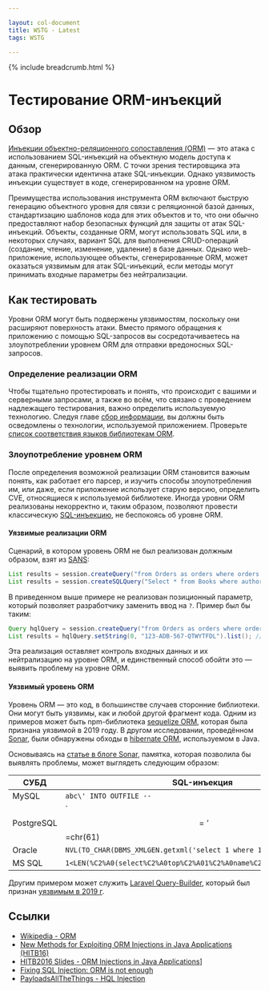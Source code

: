 ```yaml
---

layout: col-document
title: WSTG - Latest
tags: WSTG

---
```


{% include breadcrumb.html %}
# Тестирование ORM-инъекций

## Обзор

[Инъекции объектно-реляционного сопоставления (ORM)](https://capec.mitre.org/data/definitions/109.html) — это атака с использованием SQL-инъекций на объектную модель доступа к данным, сгенерированную ORM. С точки зрения тестировщика эта атака практически идентична атаке SQL-инъекции. Однако уязвимость инъекции существует в коде, сгенерированном на уровне ORM.

Преимущества использования инструмента ORM включают быструю генерацию объектного уровня для связи с реляционной базой данных, стандартизацию шаблонов кода для этих объектов и то, что они обычно предоставляют набор безопасных функций для защиты от атак SQL-инъекций. Объекты, созданные ORM, могут использовать SQL или, в некоторых случаях, вариант SQL для выполнения CRUD-операций (создание, чтение, изменение, удаление) в базе данных. Однако web-приложение, использующее объекты, сгенерированные ORM, может оказаться уязвимым для атак SQL-инъекций, если методы могут принимать входные параметры без нейтрализации.

## Как тестировать

Уровни ORM могут быть подвержены уязвимостям, поскольку они расширяют поверхность атаки. Вместо прямого обращения к приложению с помощью SQL-запросов вы сосредотачиваетесь на злоупотреблении уровнем ORM для отправки вредоносных SQL-запросов.

### Определение реализации ORM

Чтобы тщательно протестировать и понять, что происходит с вашими и серверными запросами, а также во всём, что связано с проведением надлежащего тестирования, важно определить используемую технологию. Следуя главе [сбор информации](../01-Information_Gathering/README.md), вы должны быть осведомлены о технологии, используемой приложением. Проверьте [список соответствия языков библиотекам ORM](https://ru.wikipedia.org/wiki/%D0%A1%D0%BF%D0%B8%D1%81%D0%BE%D0%BA_ORM-%D0%B1%D0%B8%D0%B1%D0%BB%D0%B8%D0%BE%D1%82%D0%B5%D0%BA).

### Злоупотребление уровнем ORM

После определения возможной реализации ORM становится важным понять, как работает его парсер, и изучить способы злоупотребления им, или даже, если приложение использует старую версию, определить CVE, относящиеся к используемой библиотеке. Иногда уровни ORM реализованы некорректно и, таким образом, позволяют провести классическую [SQL-инъекцию](05-Testing_for_SQL_Injection.md), не беспокоясь об уровне ORM.

#### Уязвимые реализации ORM

Сценарий, в котором уровень ORM не был реализован должным образом, взят из [SANS](https://software-security.sans.org/developer-how-to/fix-sql-injection-in-java-hibernate):

```java
List results = session.createQuery("from Orders as orders where orders.id = " + currentOrder.getId()).list();
List results = session.createSQLQuery("Select * from Books where author = " + book.getAuthor()).list();
```

В приведенном выше примере не реализован позиционный параметр, который позволяет разработчику заменить ввод на `?`. Пример был бы таким:

```java
Query hqlQuery = session.createQuery("from Orders as orders where orders.id = ?");
List results = hqlQuery.setString(0, "123-ADB-567-QTWYTFDL").list(); // 0 — это первая позиция, где он динамически заменяется набором строк
```

Эта реализация оставляет контроль входных данных и их нейтрализацию на уровне ORM, и единственный способ обойти это — выявить проблему на уровне ORM.

#### Уязвимый уровень ORM

Уровень ORM — это код, в большинстве случаев сторонние библиотеки. Они могут быть уязвимы, как и любой другой фрагмент кода. Одним из примеров может быть npm-библиотека [sequelize ORM](https://snyk.io/blog/sequelize-orm-npm-library-found-vulnerable-to-sql-injection-attacks/), которая была признана уязвимой в 2019 году. В другом исследовании, проведённом [Sonar](https://www.ripstech.com/), были обнаружены обходы в [hibernate ORM](https://hibernate.org/orm/), используемом в Java.

Основываясь на [статье в блоге Sonar](https://blog.ripstech.com/2020/exploiting-hibernate-injections/), памятка, которая позволила бы выявлять проблемы, может выглядеть следующим образом:

| СУБД       | SQL-инъекция |
|------------|--------------|
| MySQL | `abc\' INTO OUTFILE --` |
| PostgreSQL | `$$='$$=chr(61)||chr(0x27) and 1=pg_sleep(2)||version()` |
| Oracle | `NVL(TO_CHAR(DBMS_XMLGEN.getxml('select 1 where 1337>1')),'1')!='1'` |
| MS SQL | `1<LEN(%C2%A0(select%C2%A0top%C2%A01%C2%A0name%C2%A0from%C2%A0users)` |

Другим примером может служить [Laravel Query-Builder](https://laravel.com/docs/7.x/queries), который был признан [уязвимым в 2019 г](https://freek.dev/1317-an-important-security-release-for-laravel-query-builder).

## Ссылки

- [Wikipedia - ORM](https://ru.wikipedia.org/wiki/ORM)
- [New Methods for Exploiting ORM Injections in Java Applications (HITB16)](https://insinuator.net/2016/06/new-methods-for-exploiting-orm-injections-in-java-applications-hitb16/)
- [HITB2016 Slides - ORM Injections in Java Applications](https://conference.hitb.org/hitbsecconf2016ams/materials/D2T2%20-%20Mikhail%20Egorov%20and%20Sergey%20Soldatov%20-%20New%20Methods%20for%20Exploiting%20ORM%20Injections%20in%20Java%20Applications.pdf)]
- [Fixing SQL Injection: ORM is not enough](https://snyk.io/blog/sql-injection-orm-vulnerabilities/)
- [PayloadsAllTheThings - HQL Injection](https://github.com/swisskyrepo/PayloadsAllTheThings/blob/master/SQL%20Injection/HQL%20Injection.md)
